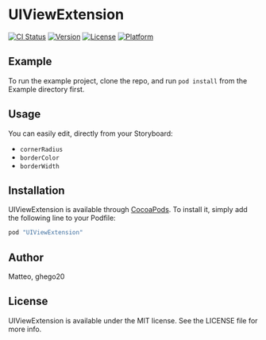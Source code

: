 # UIViewExtension

[![CI Status](http://img.shields.io/travis/matteocrippa/UIViewExtension.svg?style=flat)](https://travis-ci.org/matteocrippa/UIViewExtension)
[![Version](https://img.shields.io/cocoapods/v/UIViewExtension.svg?style=flat)](http://cocoapods.org/pods/UIViewExtension)
[![License](https://img.shields.io/cocoapods/l/UIViewExtension.svg?style=flat)](http://cocoapods.org/pods/UIViewExtension)
[![Platform](https://img.shields.io/cocoapods/p/UIViewExtension.svg?style=flat)](http://cocoapods.org/pods/UIViewExtension)

## Example

To run the example project, clone the repo, and run `pod install` from the Example directory first.

## Usage

You can easily edit, directly from your Storyboard:

- `cornerRadius`
- `borderColor`
- `borderWidth`

## Installation

UIViewExtension is available through [CocoaPods](http://cocoapods.org). To install
it, simply add the following line to your Podfile:

```ruby
pod "UIViewExtension"
```

## Author

Matteo, ghego20

## License

UIViewExtension is available under the MIT license. See the LICENSE file for more info.
